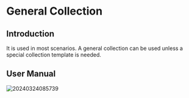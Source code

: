 # General Collection

<PluginInfo name="data-source-main"></PluginInfo>

## Introduction
It is used in most scenarios. A general collection can be used unless a special collection template is needed.

## User Manual

![20240324085739](https://static-docs.nocobase.com/20240324085739.png)